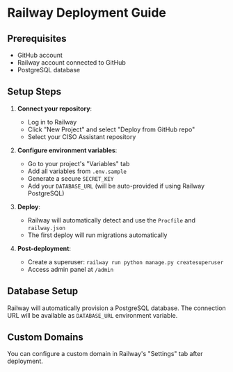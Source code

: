 # Railway Deployment Guide

## Prerequisites
- GitHub account
- Railway account connected to GitHub
- PostgreSQL database

## Setup Steps

1. **Connect your repository**:
   - Log in to Railway
   - Click "New Project" and select "Deploy from GitHub repo"
   - Select your CISO Assistant repository

2. **Configure environment variables**:
   - Go to your project's "Variables" tab
   - Add all variables from `.env.sample`
   - Generate a secure `SECRET_KEY`
   - Add your `DATABASE_URL` (will be auto-provided if using Railway PostgreSQL)

3. **Deploy**:
   - Railway will automatically detect and use the `Procfile` and `railway.json`
   - The first deploy will run migrations automatically

4. **Post-deployment**:
   - Create a superuser: `railway run python manage.py createsuperuser`
   - Access admin panel at `/admin`

## Database Setup
Railway will automatically provision a PostgreSQL database. The connection URL will be available as `DATABASE_URL` environment variable.

## Custom Domains
You can configure a custom domain in Railway's "Settings" tab after deployment.